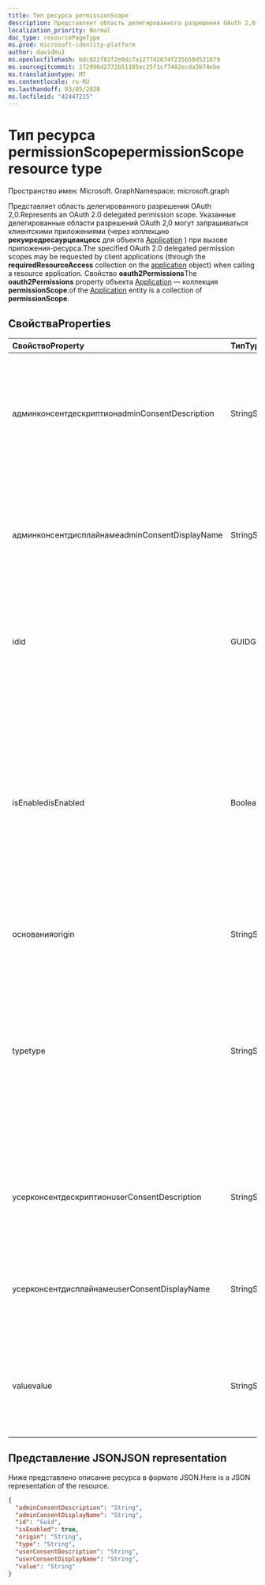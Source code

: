 ```yaml
---
title: Тип ресурса permissionScope
description: Представляет область делегированного разрешения OAuth 2,0.
localization_priority: Normal
doc_type: resourcePageType
ms.prod: microsoft-identity-platform
author: davidmu1
ms.openlocfilehash: bdc022f82f2e0dc7a1277d2674f215b58d521679
ms.sourcegitcommit: 272996d2772b51105ec25f1cf7482ecda3b74ebe
ms.translationtype: MT
ms.contentlocale: ru-RU
ms.lasthandoff: 03/05/2020
ms.locfileid: "42447215"
---
```

# <a name="permissionscope-resource-type"></a><span data-ttu-id="31f0c-103">Тип ресурса permissionScope</span><span class="sxs-lookup"><span data-stu-id="31f0c-103">permissionScope resource type</span></span>

<span data-ttu-id="31f0c-104">Пространство имен: Microsoft. Graph</span><span class="sxs-lookup"><span data-stu-id="31f0c-104">Namespace: microsoft.graph</span></span>

<span data-ttu-id="31f0c-105">Представляет область делегированного разрешения OAuth 2,0.</span><span class="sxs-lookup"><span data-stu-id="31f0c-105">Represents an OAuth 2.0 delegated permission scope.</span></span> <span data-ttu-id="31f0c-106">Указанные делегированные области разрешений OAuth 2,0 могут запрашиваться клиентскими приложениями (через коллекцию **рекуиредресаурцеакцесс** для объекта [Application](application.md) ) при вызове приложения-ресурса.</span><span class="sxs-lookup"><span data-stu-id="31f0c-106">The specified OAuth 2.0 delegated permission scopes may be requested by client applications (through the **requiredResourceAccess** collection on the [application](application.md) object) when calling a resource application.</span></span> <span data-ttu-id="31f0c-107">Свойство **oauth2Permissions**</span><span class="sxs-lookup"><span data-stu-id="31f0c-107">The **oauth2Permissions** property</span></span> <!-- of the [servicePrincipal](serviceprincipal.md) entity and --> <span data-ttu-id="31f0c-108">объекта [Application](application.md) — коллекция **permissionScope**.</span><span class="sxs-lookup"><span data-stu-id="31f0c-108">of the [Application](application.md) entity is a collection of **permissionScope**.</span></span>

## <a name="properties"></a><span data-ttu-id="31f0c-109">Свойства</span><span class="sxs-lookup"><span data-stu-id="31f0c-109">Properties</span></span>

| <span data-ttu-id="31f0c-110">Свойство</span><span class="sxs-lookup"><span data-stu-id="31f0c-110">Property</span></span> | <span data-ttu-id="31f0c-111">Тип</span><span class="sxs-lookup"><span data-stu-id="31f0c-111">Type</span></span> | <span data-ttu-id="31f0c-112">Описание</span><span class="sxs-lookup"><span data-stu-id="31f0c-112">Description</span></span> |
|:---------------|:--------|:----------|
|<span data-ttu-id="31f0c-113">админконсентдескриптион</span><span class="sxs-lookup"><span data-stu-id="31f0c-113">adminConsentDescription</span></span>|<span data-ttu-id="31f0c-114">String</span><span class="sxs-lookup"><span data-stu-id="31f0c-114">String</span></span>| <span data-ttu-id="31f0c-115">Текст справки по разрешениям, который отображается в качестве согласия администратора и взаимодействия с назначением приложений.</span><span class="sxs-lookup"><span data-stu-id="31f0c-115">Permission help text that appears in the admin consent and app assignment experiences.</span></span> |
|<span data-ttu-id="31f0c-116">админконсентдисплайнаме</span><span class="sxs-lookup"><span data-stu-id="31f0c-116">adminConsentDisplayName</span></span>|<span data-ttu-id="31f0c-117">String</span><span class="sxs-lookup"><span data-stu-id="31f0c-117">String</span></span>| <span data-ttu-id="31f0c-118">Отображаемое имя разрешения, которое отображается в качестве согласия администратора и взаимодействия с назначением приложений.</span><span class="sxs-lookup"><span data-stu-id="31f0c-118">Display name for the permission that appears in the admin consent and app assignment experiences.</span></span> |
|<span data-ttu-id="31f0c-119">id</span><span class="sxs-lookup"><span data-stu-id="31f0c-119">id</span></span>|<span data-ttu-id="31f0c-120">GUID</span><span class="sxs-lookup"><span data-stu-id="31f0c-120">Guid</span></span>| <span data-ttu-id="31f0c-121">Уникальный идентификатор разрешения области в коллекции oauth2Permissions.</span><span class="sxs-lookup"><span data-stu-id="31f0c-121">Unique scope permission identifier inside the oauth2Permissions collection.</span></span> |
|<span data-ttu-id="31f0c-122">isEnabled</span><span class="sxs-lookup"><span data-stu-id="31f0c-122">isEnabled</span></span>|<span data-ttu-id="31f0c-123">Boolean</span><span class="sxs-lookup"><span data-stu-id="31f0c-123">Boolean</span></span>| <span data-ttu-id="31f0c-124">При создании или обновлении разрешения для этого свойства должно быть задано **значение true** (значение по умолчанию).</span><span class="sxs-lookup"><span data-stu-id="31f0c-124">When creating or updating a permission, this property must be set to **true** (which is the default).</span></span> <span data-ttu-id="31f0c-125">Чтобы удалить разрешение, необходимо сначала задать для этого свойства значение **false**.</span><span class="sxs-lookup"><span data-stu-id="31f0c-125">To delete a permission, this property must first be set to **false**.</span></span> <span data-ttu-id="31f0c-126">В этот момент разрешение может быть удалено из последующего вызова.</span><span class="sxs-lookup"><span data-stu-id="31f0c-126">At that point, in a subsequent call, the permission may be removed.</span></span> |
|<span data-ttu-id="31f0c-127">основания</span><span class="sxs-lookup"><span data-stu-id="31f0c-127">origin</span></span>|<span data-ttu-id="31f0c-128">String</span><span class="sxs-lookup"><span data-stu-id="31f0c-128">String</span></span>| <span data-ttu-id="31f0c-129">Для внутреннего использования.</span><span class="sxs-lookup"><span data-stu-id="31f0c-129">For internal use.</span></span> |
|<span data-ttu-id="31f0c-130">type</span><span class="sxs-lookup"><span data-stu-id="31f0c-130">type</span></span>|<span data-ttu-id="31f0c-131">String</span><span class="sxs-lookup"><span data-stu-id="31f0c-131">String</span></span>| <span data-ttu-id="31f0c-132">Указывает, может ли пользователь иметь разрешение на доступ к области, а также о том, является ли оно разрешением, которое должно быть отослано администратором компании.</span><span class="sxs-lookup"><span data-stu-id="31f0c-132">Specifies whether this scope permission can be consented to by an end user, or whether it is a tenant-wide permission that must be consented to by a company administrator.</span></span> <span data-ttu-id="31f0c-133">Возможные значения: *User* или *Admin*.</span><span class="sxs-lookup"><span data-stu-id="31f0c-133">Possible values are *User* or *Admin*.</span></span> |
|<span data-ttu-id="31f0c-134">усерконсентдескриптион</span><span class="sxs-lookup"><span data-stu-id="31f0c-134">userConsentDescription</span></span>|<span data-ttu-id="31f0c-135">String</span><span class="sxs-lookup"><span data-stu-id="31f0c-135">String</span></span>| <span data-ttu-id="31f0c-136">Текст справки по разрешениям, который отображается в диалоговом окне согласия конечного пользователя.</span><span class="sxs-lookup"><span data-stu-id="31f0c-136">Permission help text that appears in the end-user consent experience.</span></span> |
|<span data-ttu-id="31f0c-137">усерконсентдисплайнаме</span><span class="sxs-lookup"><span data-stu-id="31f0c-137">userConsentDisplayName</span></span>|<span data-ttu-id="31f0c-138">String</span><span class="sxs-lookup"><span data-stu-id="31f0c-138">String</span></span>| <span data-ttu-id="31f0c-139">Отображаемое имя разрешения, которое отображается в диалоговом окне согласия конечного пользователя.</span><span class="sxs-lookup"><span data-stu-id="31f0c-139">Display name for the permission that appears in the end-user consent experience.</span></span> |
|<span data-ttu-id="31f0c-140">value</span><span class="sxs-lookup"><span data-stu-id="31f0c-140">value</span></span>|<span data-ttu-id="31f0c-141">String</span><span class="sxs-lookup"><span data-stu-id="31f0c-141">String</span></span>| <span data-ttu-id="31f0c-142">Значение утверждения области, которое должно ожидать приложение ресурсов в маркере доступа OAuth 2,0.</span><span class="sxs-lookup"><span data-stu-id="31f0c-142">The value of the scope claim that the resource application should expect in the OAuth 2.0 access token.</span></span> |

## <a name="json-representation"></a><span data-ttu-id="31f0c-143">Представление JSON</span><span class="sxs-lookup"><span data-stu-id="31f0c-143">JSON representation</span></span>
<span data-ttu-id="31f0c-144">Ниже представлено описание ресурса в формате JSON.</span><span class="sxs-lookup"><span data-stu-id="31f0c-144">Here is a JSON representation of the resource.</span></span>

<!-- {
  "blockType": "resource",
  "optionalProperties": [

  ],
  "@odata.type": "microsoft.graph.permissionScope"
}-->

```json
{
  "adminConsentDescription": "String",
  "adminConsentDisplayName": "String",
  "id": "Guid",
  "isEnabled": true,
  "origin": "String",
  "type": "String",
  "userConsentDescription": "String",
  "userConsentDisplayName": "String",
  "value": "String"
}

```


<!-- uuid: 8fcb5dbc-d5aa-4681-8e31-b001d5168d79
2015-10-25 14:57:30 UTC -->
<!--
{
  "type": "#page.annotation",
  "description": "permissionScope resource",
  "keywords": "",
  "section": "documentation",
  "tocPath": "",
  "suppressions": []
}
-->

